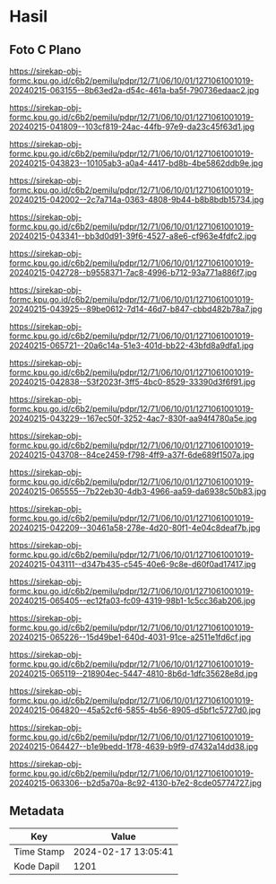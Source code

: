# Hasil

## Foto C Plano

https://sirekap-obj-formc.kpu.go.id/c6b2/pemilu/pdpr/12/71/06/10/01/1271061001019-20240215-063155--8b63ed2a-d54c-461a-ba5f-790736edaac2.jpg

https://sirekap-obj-formc.kpu.go.id/c6b2/pemilu/pdpr/12/71/06/10/01/1271061001019-20240215-041809--103cf819-24ac-44fb-97e9-da23c45f63d1.jpg

https://sirekap-obj-formc.kpu.go.id/c6b2/pemilu/pdpr/12/71/06/10/01/1271061001019-20240215-043823--10105ab3-a0a4-4417-bd8b-4be5862ddb9e.jpg

https://sirekap-obj-formc.kpu.go.id/c6b2/pemilu/pdpr/12/71/06/10/01/1271061001019-20240215-042002--2c7a714a-0363-4808-9b44-b8b8bdb15734.jpg

https://sirekap-obj-formc.kpu.go.id/c6b2/pemilu/pdpr/12/71/06/10/01/1271061001019-20240215-043341--bb3d0d91-39f6-4527-a8e6-cf963e4fdfc2.jpg

https://sirekap-obj-formc.kpu.go.id/c6b2/pemilu/pdpr/12/71/06/10/01/1271061001019-20240215-042728--b9558371-7ac8-4996-b712-93a771a886f7.jpg

https://sirekap-obj-formc.kpu.go.id/c6b2/pemilu/pdpr/12/71/06/10/01/1271061001019-20240215-043925--89be0612-7d14-46d7-b847-cbbd482b78a7.jpg

https://sirekap-obj-formc.kpu.go.id/c6b2/pemilu/pdpr/12/71/06/10/01/1271061001019-20240215-065721--20a6c14a-51e3-401d-bb22-43bfd8a9dfa1.jpg

https://sirekap-obj-formc.kpu.go.id/c6b2/pemilu/pdpr/12/71/06/10/01/1271061001019-20240215-042838--53f2023f-3ff5-4bc0-8529-33390d3f6f91.jpg

https://sirekap-obj-formc.kpu.go.id/c6b2/pemilu/pdpr/12/71/06/10/01/1271061001019-20240215-043229--167ec50f-3252-4ac7-830f-aa94f4780a5e.jpg

https://sirekap-obj-formc.kpu.go.id/c6b2/pemilu/pdpr/12/71/06/10/01/1271061001019-20240215-043708--84ce2459-f798-4ff9-a37f-6de689f1507a.jpg

https://sirekap-obj-formc.kpu.go.id/c6b2/pemilu/pdpr/12/71/06/10/01/1271061001019-20240215-065555--7b22eb30-4db3-4966-aa59-da6938c50b83.jpg

https://sirekap-obj-formc.kpu.go.id/c6b2/pemilu/pdpr/12/71/06/10/01/1271061001019-20240215-042209--30461a58-278e-4d20-80f1-4e04c8deaf7b.jpg

https://sirekap-obj-formc.kpu.go.id/c6b2/pemilu/pdpr/12/71/06/10/01/1271061001019-20240215-043111--d347b435-c545-40e6-9c8e-d60f0ad17417.jpg

https://sirekap-obj-formc.kpu.go.id/c6b2/pemilu/pdpr/12/71/06/10/01/1271061001019-20240215-065405--ec12fa03-fc09-4319-98b1-1c5cc36ab206.jpg

https://sirekap-obj-formc.kpu.go.id/c6b2/pemilu/pdpr/12/71/06/10/01/1271061001019-20240215-065226--15d49be1-640d-4031-91ce-a2511e1fd6cf.jpg

https://sirekap-obj-formc.kpu.go.id/c6b2/pemilu/pdpr/12/71/06/10/01/1271061001019-20240215-065119--218904ec-5447-4810-8b6d-1dfc35628e8d.jpg

https://sirekap-obj-formc.kpu.go.id/c6b2/pemilu/pdpr/12/71/06/10/01/1271061001019-20240215-064820--45a52cf6-5855-4b56-8905-d5bf1c5727d0.jpg

https://sirekap-obj-formc.kpu.go.id/c6b2/pemilu/pdpr/12/71/06/10/01/1271061001019-20240215-064427--b1e9bedd-1f78-4639-b9f9-d7432a14dd38.jpg

https://sirekap-obj-formc.kpu.go.id/c6b2/pemilu/pdpr/12/71/06/10/01/1271061001019-20240215-063306--b2d5a70a-8c92-4130-b7e2-8cde05774727.jpg


## Metadata

| Key        | Value               |
| ---------- | ------------------- |
| Time Stamp | 2024-02-17 13:05:41 |
| Kode Dapil | 1201                |



